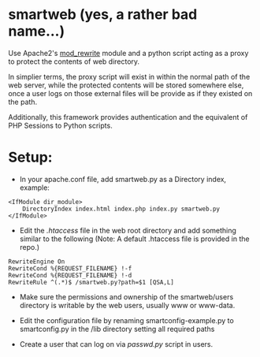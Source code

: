 # smartweb (yes, a rather bad name...)

Use Apache2's <a href="https://httpd.apache.org/docs/current/mod/mod_rewrite.html">mod_rewrite</a> module and a python script acting as a proxy to protect the contents of web directory.

In simplier terms, the proxy script will exist in within the normal path of the web server, while the protected contents will be stored somewhere else, once a user logs on those external files will be provide as if they existed on the path.

Additionally, this framework provides authentication and the equivalent of PHP Sessions to Python scripts.

# Setup:

- In your apache.conf file, add smartweb.py as a Directory index, example:

~~~
<IfModule dir_module>
    DirectoryIndex index.html index.php index.py smartweb.py
</IfModule>
~~~

- Edit the *.htaccess* file in the web root directory and add something similar to the following (Note: A default .htaccess file is provided in the repo.)

~~~
RewriteEngine On
RewriteCond %{REQUEST_FILENAME} !-f
RewriteCond %{REQUEST_FILENAME} !-d
RewriteRule ^(.*)$ /smartweb.py?path=$1 [QSA,L]
~~~

- Make sure the permissions and ownership of the smartweb/users directory is writable by the web users, usually www or www-data.

- Edit the configuration file by renaming smartconfig-example.py to smartconfig.py in the /lib directory setting all required paths

- Create a user that can log on via *passwd.py* script in users.